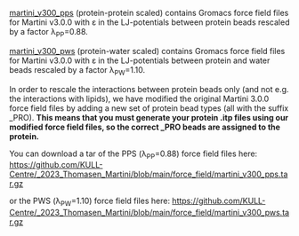 [martini_v300_pps](https://github.com/KULL-Centre/_2023_Thomasen_Martini/tree/main/force_field/martini_v300_pps) (protein-protein scaled) contains Gromacs force field files for Martini v3.0.0 with ε in the LJ-potentials between protein beads rescaled by a factor λ<sub>PP</sub>=0.88.

[martini_v300_pws](https://github.com/KULL-Centre/_2023_Thomasen_Martini/tree/main/force_field/martini_v300_pws) (protein-water scaled) contains Gromacs force field files for Martini v3.0.0 with ε in the LJ-potentials between protein and water beads rescaled by a factor λ<sub>PW</sub>=1.10.

In order to rescale the interactions between protein beads only (and not e.g. the interactions with lipids), we have modified the original Martini 3.0.0 force field files by adding a new set of protein bead types (all with the suffix _PRO). **This means that you must generate your protein .itp files using our modified force field files, so the correct _PRO beads are assigned to the protein.**

You can download a tar of the PPS (λ<sub>PP</sub>=0.88) force field files here: https://github.com/KULL-Centre/_2023_Thomasen_Martini/blob/main/force_field/martini_v300_pps.tar.gz

or the PWS (λ<sub>PW</sub>=1.10) force field files here: https://github.com/KULL-Centre/_2023_Thomasen_Martini/blob/main/force_field/martini_v300_pws.tar.gz
